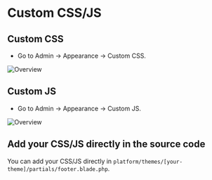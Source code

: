 # Custom CSS/JS

## Custom CSS

- Go to Admin -> Appearance -> Custom CSS.

![Overview](https://live.staticflickr.com/65535/51713677177_fc6d602621_b.jpg)

## Custom JS

- Go to Admin -> Appearance -> Custom JS.

![Overview](https://live.staticflickr.com/65535/51289616710_9b62ec6d4a_b.jpg)

## Add your CSS/JS directly in the source code

You can add your CSS/JS directly in `platform/themes/[your-theme]/partials/footer.blade.php`.
